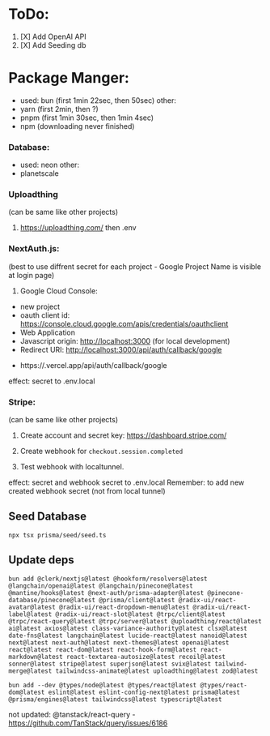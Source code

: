 # ToDo:

1. [X] Add OpenAI API
2. [X] Add Seeding db


# Package Manger:
- used: bun (first 1min 22sec, then 50sec)
other:
- yarn (first 2min, then ?)
- pnpm (first 1min 30sec, then 1min 4sec)
- npm (downloading never finished) 

### Database:
- used: neon
other:
- planetscale

### Uploadthing
(can be same like other projects)

1. <https://uploadthing.com/>
   then .env 

### NextAuth.js:
(best to use diffrent secret for each project - Google Project Name is visible at login page)

1. Google Cloud Console:

- new project
- oauth client id:
  <https://console.cloud.google.com/apis/credentials/oauthclient>
- Web Application
- Javascript origin: <http://localhost:3000> (for local development)
- Redirect URI: <http://localhost:3000/api/auth/callback/google>
+ https://<appName>.vercel.app/api/auth/callback/google

effect: secret to .env.local

### Stripe:
(can be same like other projects)

1. Create account and secret key:
<https://dashboard.stripe.com/>

2. Create webhook for `checkout.session.completed`

3. Test webhook with localtunnel.

effect: secret and webhook secret to .env.local
Remember: to add new created webhook secret (not from local tunnel)


## Seed Database
`npx tsx prisma/seed/seed.ts`

## Update deps

```
bun add @clerk/nextjs@latest @hookform/resolvers@latest @langchain/openai@latest @langchain/pinecone@latest @mantine/hooks@latest @next-auth/prisma-adapter@latest @pinecone-database/pinecone@latest @prisma/client@latest @radix-ui/react-avatar@latest @radix-ui/react-dropdown-menu@latest @radix-ui/react-label@latest @radix-ui/react-slot@latest @trpc/client@latest @trpc/react-query@latest @trpc/server@latest @uploadthing/react@latest ai@latest axios@latest class-variance-authority@latest clsx@latest date-fns@latest langchain@latest lucide-react@latest nanoid@latest next@latest next-auth@latest next-themes@latest openai@latest react@latest react-dom@latest react-hook-form@latest react-markdown@latest react-textarea-autosize@latest recoil@latest sonner@latest stripe@latest superjson@latest svix@latest tailwind-merge@latest tailwindcss-animate@latest uploadthing@latest zod@latest
```
```
bun add --dev @types/node@latest @types/react@latest @types/react-dom@latest eslint@latest eslint-config-next@latest prisma@latest @prisma/engines@latest tailwindcss@latest typescript@latest
```

not updated:
@tanstack/react-query - https://github.com/TanStack/query/issues/6186